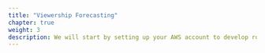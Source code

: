```yaml
---
title: "Viewership Forecasting"
chapter: true
weight: 3
description: We will start by setting up your AWS account to develop robot applications with AWS RoboMaker. 
---
```


